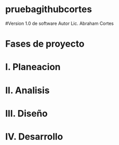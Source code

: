# pruebagithubcortes

#Version 1.0 de software Autor Lic. Abraham Cortes
# Fases de proyecto
# I. Planeacion
# II. Analisis
# III. Diseño
# IV. Desarrollo
